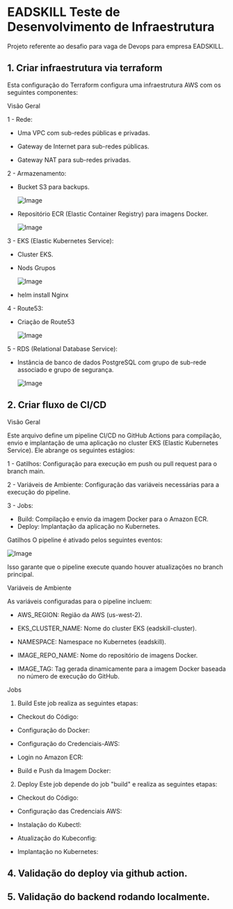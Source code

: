 # EADSKILL Teste de Desenvolvimento de Infraestrutura
Projeto referente ao desafio para vaga de Devops para empresa EADSKILL.


## 1. Criar infraestrutura via terraform

Esta configuração do Terraform configura uma infraestrutura AWS com os seguintes componentes:

Visão Geral

1 - Rede:

 - Uma VPC com sub-redes públicas e privadas.

 - Gateway de Internet para sub-redes públicas.

 - Gateway NAT para sub-redes privadas.

2 - Armazenamento:

 - Bucket S3 para backups.

   ![Image](https://github.com/user-attachments/assets/3768e789-72c4-4166-acce-9d54c64bdcdc)

 - Repositório ECR (Elastic Container Registry) para imagens Docker.

   ![Image](https://github.com/user-attachments/assets/ada8759a-9ec4-4202-a386-e082377fbe72)

3 - EKS (Elastic Kubernetes Service):

 - Cluster EKS.

 - Nods Grupos
   
   ![Image](https://github.com/user-attachments/assets/c363ef11-29f6-4290-8f7b-e21a6c3be9fe)

 - helm install Nginx

4 - Route53:
  
  - Criação de Route53

    ![Image](https://github.com/user-attachments/assets/8bad22dd-bf67-44de-8931-b7e3d1d19217)

5 - RDS (Relational Database Service):

 - Instância de banco de dados PostgreSQL com grupo de sub-rede associado e grupo de segurança.

   ![Image](https://github.com/user-attachments/assets/f60195c3-e839-4353-bba7-2765efe8d4f7)


## 2. Criar fluxo de CI/CD

Visão Geral

Este arquivo define um pipeline CI/CD no GitHub Actions para compilação, envio e implantação de uma aplicação no cluster EKS (Elastic Kubernetes Service). Ele abrange os seguintes estágios:

1 - Gatilhos: Configuração para execução em push ou pull request para o branch main.

2 - Variáveis de Ambiente: Configuração das variáveis necessárias para a execução do pipeline.

3 - Jobs:
 - Build: Compilação e envio da imagem Docker para o Amazon ECR.
 - Deploy: Implantação da aplicação no Kubernetes.

 Gatilhos
O pipeline é ativado pelos seguintes eventos:

![Image](https://github.com/user-attachments/assets/6b829786-0813-4225-b243-8294e3654978)

Isso garante que o pipeline execute quando houver atualizações no branch principal.

Variáveis de Ambiente

As variáveis configuradas para o pipeline incluem:

 - AWS_REGION: Região da AWS (us-west-2).

 - EKS_CLUSTER_NAME: Nome do cluster EKS (eadskill-cluster).

 - NAMESPACE: Namespace no Kubernetes (eadskill).

 - IMAGE_REPO_NAME: Nome do repositório de imagens Docker.

 - IMAGE_TAG: Tag gerada dinamicamente para a imagem Docker baseada no número de execução do GitHub.

Jobs

1. Build
Este job realiza as seguintes etapas:
 - Checkout do Código:
 
 - Configuração do Docker:

 - Configuração do Credenciais-AWS:
    
 - Login no Amazon ECR:
 
 - Build e Push da Imagem Docker:
 

2. Deploy
Este job depende do job "build" e realiza as seguintes etapas:

 - Checkout do Código: 


 - Configuração das Credenciais AWS:


 - Instalação do Kubectl:


 - Atualização do Kubeconfig:


 - Implantação no Kubernetes:



## 4. Validação do deploy via github action.


## 5. Validação do backend rodando localmente.











